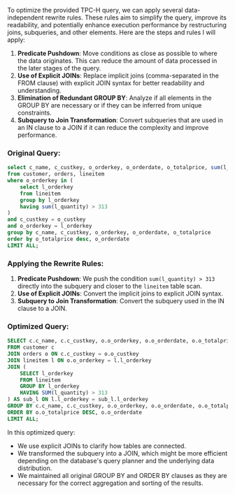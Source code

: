 To optimize the provided TPC-H query, we can apply several data-independent rewrite rules. These rules aim to simplify the query, improve its readability, and potentially enhance execution performance by restructuring joins, subqueries, and other elements. Here are the steps and rules I will apply:

1. **Predicate Pushdown**: Move conditions as close as possible to where the data originates. This can reduce the amount of data processed in the later stages of the query.
2. **Use of Explicit JOINs**: Replace implicit joins (comma-separated in the FROM clause) with explicit JOIN syntax for better readability and understanding.
3. **Elimination of Redundant GROUP BY**: Analyze if all elements in the GROUP BY are necessary or if they can be inferred from unique constraints.
4. **Subquery to Join Transformation**: Convert subqueries that are used in an IN clause to a JOIN if it can reduce the complexity and improve performance.

### Original Query:
```sql
select c_name, c_custkey, o_orderkey, o_orderdate, o_totalprice, sum(l_quantity)
from customer, orders, lineitem
where o_orderkey in (
    select l_orderkey
    from lineitem
    group by l_orderkey
    having sum(l_quantity) > 313
)
and c_custkey = o_custkey
and o_orderkey = l_orderkey
group by c_name, c_custkey, o_orderkey, o_orderdate, o_totalprice
order by o_totalprice desc, o_orderdate
LIMIT ALL;
```

### Applying the Rewrite Rules:

1. **Predicate Pushdown**: We push the condition `sum(l_quantity) > 313` directly into the subquery and closer to the `lineitem` table scan.
2. **Use of Explicit JOINs**: Convert the implicit joins to explicit JOIN syntax.
3. **Subquery to Join Transformation**: Convert the subquery used in the IN clause to a JOIN.

### Optimized Query:
```sql
SELECT c.c_name, c.c_custkey, o.o_orderkey, o.o_orderdate, o.o_totalprice, SUM(l.l_quantity)
FROM customer c
JOIN orders o ON c.c_custkey = o.o_custkey
JOIN lineitem l ON o.o_orderkey = l.l_orderkey
JOIN (
    SELECT l_orderkey
    FROM lineitem
    GROUP BY l_orderkey
    HAVING SUM(l_quantity) > 313
) AS sub_l ON l.l_orderkey = sub_l.l_orderkey
GROUP BY c.c_name, c.c_custkey, o.o_orderkey, o.o_orderdate, o.o_totalprice
ORDER BY o.o_totalprice DESC, o.o_orderdate
LIMIT ALL;
```

In this optimized query:
- We use explicit JOINs to clarify how tables are connected.
- We transformed the subquery into a JOIN, which might be more efficient depending on the database's query planner and the underlying data distribution.
- We maintained all original GROUP BY and ORDER BY clauses as they are necessary for the correct aggregation and sorting of the results.